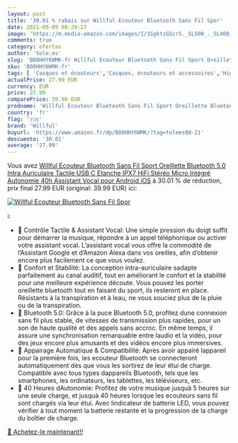 ```yaml
---
layout: post
title: '30.01 % rabais sur Willful Ecouteur Bluetooth Sans Fil Spor'
date: 2021-09-09 06:29:27
image: 'https://m.media-amazon.com/images/I/31gktzGScrS._SL500_._SL400_.jpg'
comments: true
category: ofertas
author: 'tole.es'
slug: 'B08HHY6WMK-fr Willful Ecouteur Bluetooth Sans Fil Sport Oreillette...'
sku: 'B08HHY6WMK-fr'
tags: [ 'Casques et écouteurs','Casques, écouteurs et accessoires','High-Tech','willful', ]
actualPrice: 27.99 EUR
currency: EUR
price: 27.99
comparePrice: 39.99 EUR
prodname: 'Willful Ecouteur Bluetooth Sans Fil Sport Oreillette Bluetooth 5.0 Intra Auriculaire Tactile USB C Etanche IPX7 HiFi Stéréo Micro Intégré Autonomie 40h Assistant Vocal pour Android iOS'
country: 'fr'
flag: '🇫🇷'
brand: 'Willful'
buyurl: 'https://www.amazon.fr/dp/B08HHY6WMK/?tag=tolees0d-21'
descuento: '30.01'
average: '27.99'
---
```


Vous avez [Willful Ecouteur Bluetooth Sans Fil Sport Oreillette Bluetooth 5.0 Intra Auriculaire Tactile USB C Etanche IPX7 HiFi Stéréo Micro Intégré Autonomie 40h Assistant Vocal pour Android iOS](https://www.amazon.fr/dp/B08HHY6WMK/?tag=tolees0d-21)  à  30.01 % de réduction, prix final  27.99 EUR (original: 39.99 EUR) ici:

[![Willful Ecouteur Bluetooth Sans Fil Spor](https://m.media-amazon.com/images/I/31gktzGScrS._SL500_._SL400_.jpg)](https://www.amazon.fr/dp/B08HHY6WMK/?tag=tolees0d-21)

ℹ️:

- 🎵 Contrôle Tactile & Assistant Vocal: Une simple pression du doigt suffit pour démarrer la musique, répondre à un appel téléphonique ou activer votre assistant vocal. L’assistant vocal vous offre la commodité de l’Assistant Google et d’Amazon Alexa dans vos oreilles, afin d’obtenir encore plus facilement ce que vous voulez.
- 🎵 Confort et Stabilité: La conception intra-auriculaire sadapte parfaitement au canal auditif, tout en améliorant le confort et la stabilité pour une meilleure expérience découte. Vous pouvez les porter oreillette bluetooth tout en faisant du sport, ils resteront en place. Résistants à la transpiration et à leau, ne vous souciez plus de la pluie ou de la transpiration.
- 🎵 Bluetooth 5.0: Grâce à la puce Bluetooth 5.0, profitez dune connexion sans fil plus stable, de vitesses de transmission plus rapides, pour un son de haute qualité et des appels sans accroc. En même temps, il assure une synchronisation remarquable entre laudio et la vidéo, pour des jeux encore plus amusants et des vidéos encore plus immersives.
- 🎵 Appairage Automatique & Compatibilité: Après avoir appairé lappareil pour la première fois, les ecouteur Bluetooth se connecteront automatiquement dès que vous les sortirez de leur étui de charge. Compatible avec tous types dappareils Bluetooth, tels que les smartphones, les ordinateurs, les tablettes, les téléviseurs, etc.
- 🎵 40 Heures dAutonomie: Profitez de votre musique jusquà 5 heures sur une seule charge, et jusquà 40 heures lorsque les ecouteurs sans fil sont chargés via leur étui. Avec lindicateur de batterie LED, vous pouvez vérifier à tout moment la batterie restante et la progression de la charge du boîtier de charge.

[🛒 Achetez-le maintenant!!](https://www.amazon.fr/dp/B08HHY6WMK/?tag=tolees0d-21)
